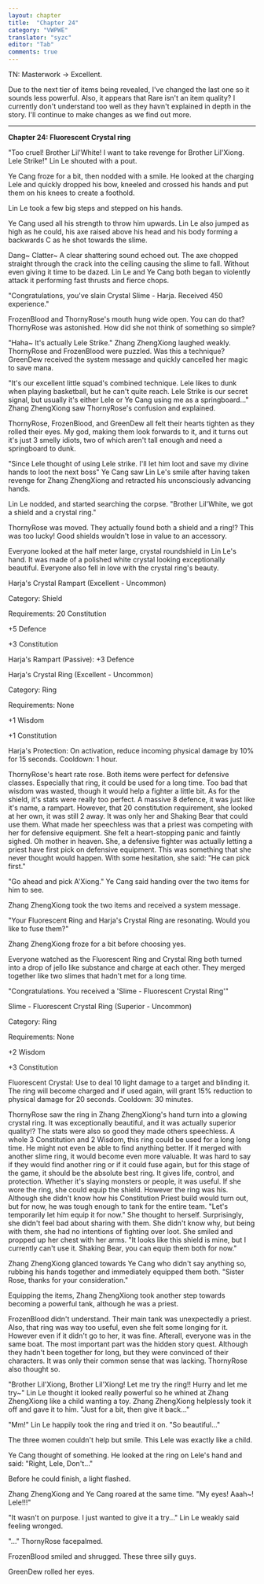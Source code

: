 ```yaml
---
layout: chapter
title:  "Chapter 24"
category: "VWPWE"
translator: "syzc"
editor: "Tab"
comments: true
---
```


TN: Masterwork -> Excellent.

Due to the next tier of items being revealed, I've changed the last one so it sounds less powerful. Also, it appears that Rare isn't an item quality? I currently don't understand too well as they havn't explained in depth in the story. I'll continue to make changes as we find out more.

---

**Chapter 24: Fluorescent Crystal ring**
 
"Too cruel! Brother Lil'White! I want to take revenge for Brother Lil'Xiong. Lele Strike!" Lin Le shouted with a pout.
 
Ye Cang froze for a bit, then nodded with a smile. He looked at the charging Lele and quickly dropped his bow, kneeled and crossed his hands and put them on his knees to create a foothold. 
 
Lin Le took a few big steps and stepped on his hands.
 
Ye Cang used all his strength to throw him upwards. Lin Le also jumped as high as he could, his axe raised above his head and his body forming a backwards C as he shot towards the slime.
 
Dang~ Clatter~ A clear shattering sound echoed out. The axe chopped straight through the crack into the ceiling causing the slime to fall. Without even giving it time to be dazed. Lin Le and Ye Cang both began to violently attack it performing fast thrusts and fierce chops.
 
"Congratulations, you've slain Crystal Slime - Harja. Received 450 experience."
 
FrozenBlood and ThornyRose's mouth hung wide open. You can do that? ThornyRose was astonished. How did she not think of something so simple?
 
"Haha~ It's actually Lele Strike." Zhang ZhengXiong laughed weakly. ThornyRose and FrozenBlood were puzzled. Was this a technique? GreenDew received the system message and quickly cancelled her magic to save mana.
 
"It's our excellent little squad's combined technique. Lele likes to dunk when playing basketball, but he can't quite reach. Lele Strike is our secret signal, but usually it's either Lele or Ye Cang using me as a springboard..." Zhang ZhengXiong saw ThornyRose's confusion and explained.
 
ThornyRose, FrozenBlood, and GreenDew all felt their hearts tighten as they rolled their eyes. My god, making them look forwards to it, and it turns out it's just 3 smelly idiots, two of which aren't tall enough and need a springboard to dunk.
 
"Since Lele thought of using Lele strike. I'll let him loot and save my divine hands to loot the next boss" Ye Cang saw Lin Le's smile after having taken revenge for Zhang ZhengXiong and retracted his unconsciously advancing hands.
 
Lin Le nodded, and started searching the corpse. "Brother Lil'White, we got a shield and a crystal ring."
 
ThornyRose was moved. They actually found both a shield and a ring!? This was too lucky! Good shields wouldn't lose in value to an accessory. 
 
Everyone looked at the half meter large, crystal roundshield in Lin Le's hand. It was made of a polished white crystal looking exceptionally beautiful. Everyone also fell in love with the crystal ring's beauty.
 
Harja's Crystal Rampart (Excellent - Uncommon)
 
Category: Shield
 
Requirements: 20 Constitution
 
+5 Defence
 
+3 Constitution
 
Harja's Rampart (Passive): +3 Defence
 
Harja's Crystal Ring (Excellent - Uncommon)
 
Category: Ring
 
Requirements: None
 
+1 Wisdom
 
+1 Constitution
 
Harja's Protection: On activation, reduce incoming physical damage by 10% for 15 seconds. Cooldown: 1 hour.
 
ThornyRose's heart rate rose. Both items were perfect for defensive classes. Especially that ring, it could be used for a long time. Too bad that wisdom was wasted, though it would help a fighter a little bit. As for the shield, it's stats were really too perfect. A massive 8 defence, it was just like it's name, a rampart. However, that 20 constitution requirement, she looked at her own, it was still 2 away. It was only her and Shaking Bear that could use them. What made her speechless was that a priest was competing with her for defensive equipment. She felt a heart-stopping panic and faintly sighed. Oh mother in heaven. She, a defensive fighter was actually letting a priest have first pick on defensive equipment. This was something that she never thought would happen. With some hesitation, she said: "He can pick first."
 
"Go ahead and pick A'Xiong." Ye Cang said handing over the two items for him to see.
 
Zhang ZhengXiong took the two items and received a system message.
 
"Your Fluorescent Ring and Harja's Crystal Ring are resonating. Would you like to fuse them?"
 
Zhang ZhengXiong froze for a bit before choosing yes. 
 
Everyone watched as the Fluorescent Ring and Crystal Ring both turned into a drop of jello like substance and charge at each other. They merged together like two slimes that hadn't met for a long time.
 
"Congratulations. You received a 'Slime - Fluorescent Crystal Ring'"
 
Slime - Fluorescent Crystal Ring (Superior - Uncommon)
 
Category: Ring
 
Requirements: None
 
+2 Wisdom
 
+3 Constitution
 
Fluorescent Crystal: Use to deal 10 light damage to a target and blinding it. The ring will become charged and if used again, will grant 15% reduction to physical damage for 20 seconds. Cooldown: 30 minutes.
 
ThornyRose saw the ring in Zhang ZhengXiong's hand turn into a glowing crystal ring. It was exceptionally beautiful, and it was actually superior quality!? The stats were also so good they made others speechless. A whole 3 Constitution and 2 Wisdom, this ring could be used for a long long time. He might not even be able to find anything better. If it merged with another slime ring, it would become even more valuable. It was hard to say if they would find another ring or if it could fuse again, but for this stage of the game, it should be the absolute best ring. It gives life, control, and protection. Whether it's slaying monsters or people, it was useful. If she wore the ring, she could equip the shield. However the ring was his. Although she didn't know how his Constitution Priest build would turn out, but for now, he was tough enough to tank for the entire team. "Let's temporarily let him equip it for now." She thought to herself. Surprisingly, she didn't feel bad about sharing with them. She didn't know why, but being with them, she had no intentions of fighting over loot. She smiled and propped up her chest with her arms. "It looks like this shield is mine, but I currently can't use it. Shaking Bear, you can equip them both for now." 
 
Zhang ZhengXiong glanced towards Ye Cang who didn't say anything so, rubbing his hands together and immediately equipped them both. "Sister Rose, thanks for your consideration."
 
Equipping the items, Zhang ZhengXiong took another step towards becoming a powerful tank, although he was a priest.
 
FrozenBlood didn't understand. Their main tank was unexpectedly a priest. Also, that ring was way too useful, even she felt some longing for it. However even if it didn't go to her, it was fine. Afterall, everyone was in the same boat. The most important part was the hidden story quest. Although they hadn't been together for long, but they were convinced of their characters. It was only their common sense that was lacking. ThornyRose also thought so.
 
"Brother Lil'Xiong, Brother Lil'Xiong! Let me try the ring!! Hurry and let me try~" Lin Le thought it looked really powerful so he whined at Zhang ZhengXiong like a child wanting a toy. Zhang ZhengXiong helplessly took it off and gave it to him. "Just for a bit, then give it back..." 
 
"Mm!" Lin Le happily took the ring and tried it on. "So beautiful..."
 
The three women couldn't help but smile. This Lele was exactly like a child.
 
Ye Cang thought of something. He looked at the ring on Lele's hand and said: "Right, Lele, Don't..."
 
Before he could finish, a light flashed.
 
Zhang ZhengXiong and Ye Cang roared at the same time. "My eyes! Aaah~! Lele!!!"
 
"It wasn't on purpose. I just wanted to give it a try..." Lin Le weakly said feeling wronged.
 
"..." ThornyRose facepalmed.
 
FrozenBlood smiled and shrugged. These three silly guys.
 
GreenDew rolled her eyes.
